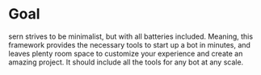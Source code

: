 
# Goal

sern strives to be minimalist, but with all batteries included. Meaning, this framework provides the necessary tools
to start up a bot in minutes, and leaves plenty room space to customize your experience and create an amazing project.
It should include all the tools for any bot at any scale.
